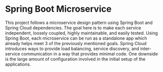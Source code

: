 # Spring Boot Microservice

This project follows a microservice design pattern using Spring Boot and Spring Cloud dependencies. The goal here is to make each service independent, loosely coupled, highly maintainable, and easily tested. Using Spring Boot, each microservice can be run as a standalone app which already helps meet 3 of the previously mentioned goals. Spring Cloud introduces ways to provide load balancing, service discovery, and inter-service communication in a way that provides minimal code. One downside is the large amount of configuration involved in the initial setup of the applications.
